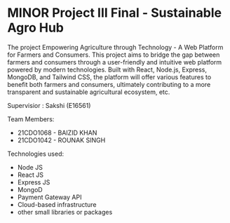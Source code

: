 # MINOR Project III Final - Sustainable Agro Hub

The project Empowering Agriculture through Technology - A Web Platform for Farmers and Consumers. This project aims to bridge the gap between farmers and consumers through a user-friendly and intuitive web platform powered by modern technologies. Built with
React, Node.js, Express, MongoDB, and Tailwind CSS, the platform will offer various features to benefit both farmers and consumers, ultimately contributing to a more transparent and sustainable agricultural ecosystem, etc.

Supervisior : Sakshi (E16561)

Team Members: 
- 21CDO1068 - BAIZID KHAN
- 21CDO1042 - ROUNAK SINGH


Technologies used:

- Node JS
- React JS
- Express JS
- MongoD
- Payment Gateway API
- Cloud-based infrastructure
- other small libraries or packages

